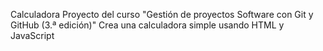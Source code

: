 Calculadora
Proyecto del curso "Gestión de proyectos Software con Git y GitHub (3.ª edición)"
Crea una calculadora simple usando HTML y JavaScript